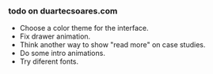 ### todo on duartecsoares.com

* Choose a color theme for the interface.
* Fix drawer animation.
* Think another way to show "read more" on case studies.
* Do some intro animations.
* Try diferent fonts.